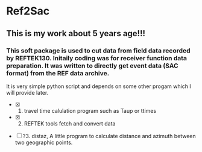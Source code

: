# Ref2Sac
## This is my work about 5 years age!!!
### This soft package is used to cut data from field data recorded by REFTEK130. Initaily coding was for receiver function data preparation. It was written to directly get event data (SAC format) from the REF data archive.  

It is very simple python script and depends on some other progam which I will provide later.
 - [x] 1. travel time calulation program such as Taup or ttimes
 - [x] 2. REFTEK tools fetch and convert data
 - [ ] ?3. distaz, A little program to calculate distance and azimuth between two geographic points.  

